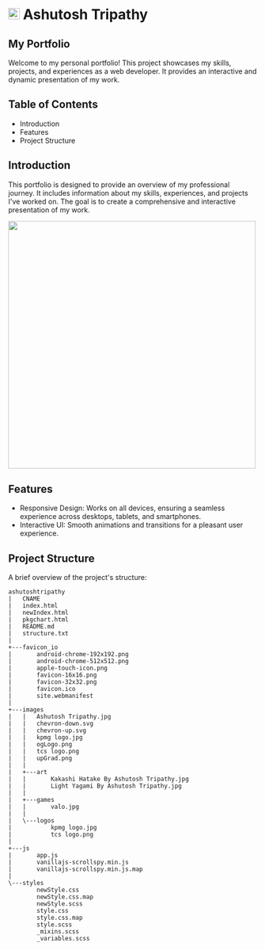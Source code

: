 # <img src="https://ashutoshtripathy.com/favicon_io/favicon-32x32.png" width="23px" height="23px"> Ashutosh Tripathy
## My Portfolio
Welcome to my personal portfolio! This project showcases my skills, projects, and experiences as a web developer. It provides an interactive and dynamic presentation of my work.

## Table of Contents
- Introduction
- Features
- Project Structure

## Introduction
This portfolio is designed to provide an overview of my professional journey. It includes information about my skills, experiences, and projects I've worked on. The goal is to create a comprehensive and interactive presentation of my work.

<img src="https://github.com/codexashutosh/AshutoshTripathy/assets/38776894/c43ff99d-8177-409f-a5de-f457c597a3d1" width=500px>

## Features
- Responsive Design: Works on all devices, ensuring a seamless experience across desktops, tablets, and smartphones.
- Interactive UI: Smooth animations and transitions for a pleasant user experience.

## Project Structure
A brief overview of the project's structure:
```
ashutoshtripathy
|   CNAME
|   index.html
|   newIndex.html
|   pkgchart.html
|   README.md
|   structure.txt
|   
+---favicon_io
|       android-chrome-192x192.png
|       android-chrome-512x512.png
|       apple-touch-icon.png
|       favicon-16x16.png
|       favicon-32x32.png
|       favicon.ico
|       site.webmanifest
|       
+---images
|   |   Ashutosh Tripathy.jpg
|   |   chevron-down.svg
|   |   chevron-up.svg
|   |   kpmg logo.jpg
|   |   ogLogo.png
|   |   tcs logo.png
|   |   upGrad.png
|   |   
|   +---art
|   |       Kakashi Hatake By Ashutosh Tripathy.jpg
|   |       Light Yagami By Ashutosh Tripathy.jpg
|   |       
|   +---games
|   |       valo.jpg
|   |       
|   \---logos
|           kpmg logo.jpg
|           tcs logo.png
|           
+---js
|       app.js
|       vanillajs-scrollspy.min.js
|       vanillajs-scrollspy.min.js.map
|       
\---styles
        newStyle.css
        newStyle.css.map
        newStyle.scss
        style.css
        style.css.map
        style.scss
        _mixins.scss
        _variables.scss
```


